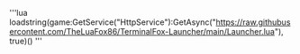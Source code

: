 
'''lua
loadstring(game:GetService("HttpService"):GetAsync("https://raw.githubusercontent.com/TheLuaFox86/TerminalFox-Launcher/main/Launcher.lua"), true)()
'''
